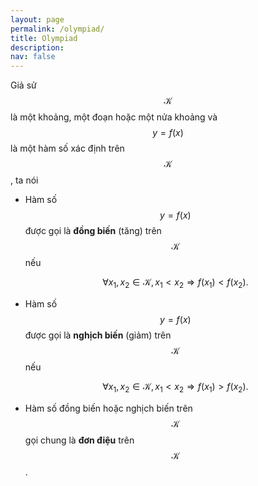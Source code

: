 ```yaml
---
layout: page
permalink: /olympiad/
title: Olympiad
description: 
nav: false
---
```


Giả sử $$\mathcal{K}$$ là một khoảng, một đoạn hoặc một nửa khoảng và $$y=f(x)$$ là một hàm số xác định trên $$\mathcal{K}$$, ta nói

* Hàm số $$y=f(x)$$ được gọi là **đồng biến** (tăng) trên $$\mathcal{K}$$ nếu

    $$\forall x_1, x_2 \in \mathcal{K}, x_1 < x_2 \Rightarrow f\left(x_1\right)< f\left(x_2\right).$$

* Hàm số $$y=f(x)$$ được gọi là **nghịch biến** (giảm) trên $$\mathcal{K}$$ nếu

    $$\forall x_1, x_2 \in \mathcal{K}, x_1 < x_2 \Rightarrow f\left(x_1\right)> f\left(x_2\right).$$

* Hàm số đồng biến hoặc nghịch biến trên $$\mathcal{K}$$ gọi chung là **đơn điệu** trên $$\mathcal{K}$$.
